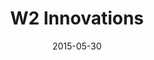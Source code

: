 ---
slug: "/design/w2"
type: design
title: "W2 Innovations"
tags: "Branding"
date: "2015-05-30"
hero: ../../images/design/w2/w2-cover.png
photos: ../../galleries/design/w2.yaml
---